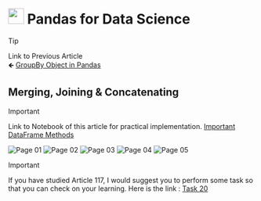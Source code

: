 # <picture><source srcset="https://pandas.pydata.org/static/img/pandas_mark_white.svg" type="image/webp"><img src="https://pandas.pydata.org/static/img/pandas_mark_white.svg" width="32" height="32"></picture> Pandas for Data Science

> [!TIP]  
> Link to Previous Article  
> 🡸 [GroupBy Object in Pandas](./116_groupby_object.md)

## Merging, Joining & Concatenating

> [!IMPORTANT]  
> Link to Notebook of this article for practical implementation.
> [Important DataFrame Methods](../Notebooks/117_merging.ipynb)  

![Page 01](../Resources/Images/117_01.jpeg) 
![Page 02](../Resources/Images/117_02.jpeg) 
![Page 03](../Resources/Images/117_03.jpeg) 
![Page 04](../Resources/Images/117_04.jpeg) 
![Page 05](../Resources/Images/117_05.jpeg)

> [!IMPORTANT]  
> If you have studied Article 117, I would suggest you to perform some task so that you can check on your learning. Here is the link : [Task 20](/Pandas/Tasks/task_20.ipynb)

<!-- > [!TIP]  
> Link to Next Article  
> 🡺 []() -->